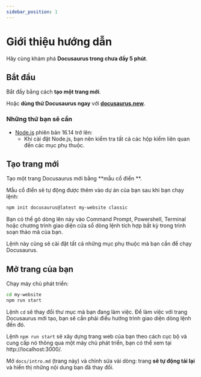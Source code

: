 ```yaml
---
sidebar_position: 1
---
```


# Giới thiệu hướng dẫn

Hãy cùng khám phá **Docusaurus trong chưa đầy 5 phút**.

## Bắt đầu

Bắt đầy bằng cách **tạo một trang mới**.

Hoặc **dùng thử Docusaurus ngay** với **[docusaurus.new](https://docusaurus.new)**.

### Những thứ bạn sẽ cần

- [Node.js](https://nodejs.org/en/download/) phiên bản 16.14 trở lên:
  - Khi cài đặt Node.js, bạn nên kiểm tra tất cả các hộp kiểm liên quan đến các mục phụ thuộc.

## Tạo trang mới

Tạo một trang Docusaurus mới bằng **mẫu cổ điển **.

Mẫu cổ điển sẽ tự động được thêm vào dự án của bạn sau khi bạn chạy lệnh:

```bash
npm init docusaurus@latest my-website classic
```

Bạn có thể gõ dòng lên này vào Command Prompt, Powershell, Terminal hoặc chương trình giao diện cửa sổ dòng lệnh tích hợp bất kỳ trong trình soạn thảo mã của bạn.

Lệnh này cũng sẽ cài đặt tất cả những mục phụ thuộc mà bạn cần để chạy Docusaurus.

## Mở trang của bạn

Chạy máy chủ phát triển:

```bash
cd my-website
npm run start
```

Lệnh `cd` sẽ thay đổi thư mục mà bạn đang làm việc. Để làm việc với trang Docusaurus mới tạo, bạn sẽ cần phải điều hướng trình giao diện dòng lệnh đến đó.

Lệnh `npm run start` sẽ xây dựng trang web của bạn theo cách cục bộ và cung cấp nó thông qua một máy chủ phát triển, bạn có thể xem tại http://localhost:3000/.

Mở `docs/intro.md` (trang này) và chỉnh sửa vài dòng: trang **sẽ tự động tải lại** và hiển thị những nội dung bạn đã thay đổi.

